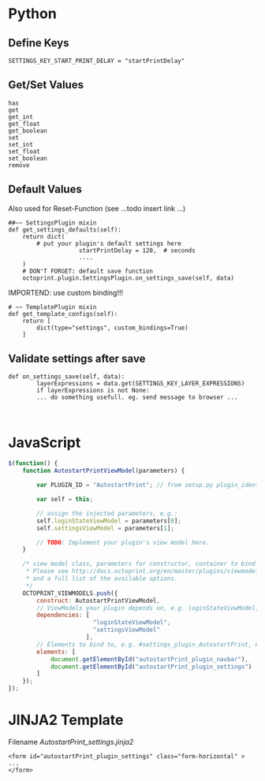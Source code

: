 # Python

## Define Keys

`SETTINGS_KEY_START_PRINT_DELAY = "startPrintDelay"`

## Get/Set Values
```
has
get
get_int
get_float
get_boolean
set
set_int
set_float
set_boolean
remove
```

## Default Values
Also used for Reset-Function (see ...todo insert link ...)

	##~~ SettingsPlugin mixin
	def get_settings_defaults(self):
		return dict(
			# put your plugin's default settings here
                        startPrintDelay = 120,  # seconds
                        ....
		)
        # DON'T FORGET: default save function
        octoprint.plugin.SettingsPlugin.on_settings_save(self, data)


IMPORTEND: use custom binding!!!

    # ~~ TemplatePlugin mixin
    def get_template_configs(self):
        return [
            dict(type="settings", custom_bindings=True)
        ]


## Validate settings after save

```
def on_settings_save(self, data):
        layerExpressions = data.get(SETTINGS_KEY_LAYER_EXPRESSIONS)
        if layerExpressions is not None:
        ... do something usefull. eg. send message to browser ... 



```

# JavaScript
```javascript
$(function() {
    function AutostartPrintViewModel(parameters) {

        var PLUGIN_ID = "AutostartPrint"; // from setup.py plugin_identifier

        var self = this;

        // assign the injected parameters, e.g.:
        self.loginStateViewModel = parameters[0];
        self.settingsViewModel = parameters[1];

        // TODO: Implement your plugin's view model here.
    }

    /* view model class, parameters for constructor, container to bind to
     * Please see http://docs.octoprint.org/en/master/plugins/viewmodels.html#registering-custom-viewmodels for more details
     * and a full list of the available options.
     */
    OCTOPRINT_VIEWMODELS.push({
        construct: AutostartPrintViewModel,
        // ViewModels your plugin depends on, e.g. loginStateViewModel, settingsViewModel, ...
        dependencies: [
                        "loginStateViewModel",
                        "settingsViewModel"
                      ],
        // Elements to bind to, e.g. #settings_plugin_AutostartPrint, #tab_plugin_AutostartPrint, ...
        elements: [
            document.getElementById("autostartPrint_plugin_navbar"),
            document.getElementById("autostartPrint_plugin_settings")
        ]
    });
});
```

# JINJA2 Template

Filename *AutostartPrint_settings.jinja2*
```
<form id="autostartPrint_plugin_settings" class="form-horizontal" >
...
</form>
```
